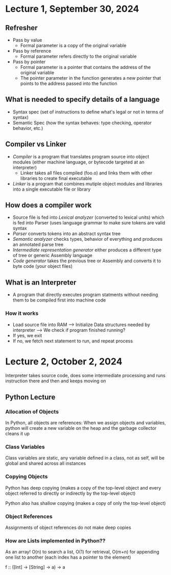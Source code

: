 # Lecture 1, September 30, 2024

## Refresher

- Pass by value 
  - Formal parameter is a copy of the original variable
- Pass by reference
  - Formal parameter refers directly to the original variable
- Pass by pointer
  - Formal parameter is a pointer that contains the address of the original variable
  - The pointer parameter in the function generates a new pointer that points to the address passed into the function
  
## What is needed to specify details of a language

- Syntax spec (set of instructions to define what's legal or not in terms of syntax)
- Semantic Spec (how the syntax behaves: type checking, operator behavior, etc.)

## Compiler vs Linker

- *Compiler* is a program that translates program source into object modules (either machine language, or bytecode targeted at an interpreter)
  - Linker takes all files compiled (foo.o) and links them with other libraries to create final executable
- *Linker* is a program that combines mutiple object modules and libraries into a single executable file or library

## How does a compiler work

- Source file is fed into *Lexical analyzer* (converted to lexical units) which is fed into Parser (uses language grammar to make sure tokens are valid syntax
- *Parser* converts tokens into an abstract syntax tree
- *Semantic analyzer* checks types, behavior of everything and produces an annotated parse tree
- *Intermediate representation generator* either produces a different type of tree or generic Assembly language
- *Code generator* takes the previous tree or Assembly and converts it to byte code (your object files)

## What is an Interpreter

- A program that directly executes program statments without needing them to be compiled first into machine code

### How it works
- Load source file into RAM --> Initialize Data structures needed by interpreter --> We check if program finished running?
- If yes, we exit 
- If no, we fetch next statement to run, and repeat process


# Lecture 2, October 2, 2024

Interpreter takes source code, does some intermediate processing and runs instruction there and then and keeps moving on

## Python Lecture

### Allocation of Objects

In Python, all objects are references: When we assign objects and variables, python will create a new variable on the heap and the garbage collector cleans it up

### Class Variables

Class variables are static, any variable defined in a class, not as self, will be global and shared across all instances

### Copying Objects

Python has deep copying (makes a copy of the top-level object and every object referred to directly or indirectly by the top-level object)

Python also has shallow copying (makes a copy of only the top-level object)

### Object References

Assignments of object references do not make deep copies

### How are Lists implemented in Python??

As an array! O(n) to search a list, O(1) for retrieval, O(m+n) for appending one list to another (each index has a pointer to the element)


f :: ([Int] -> [String] -> a) -> a

